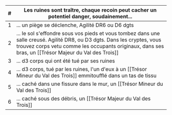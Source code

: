 
| #   | Les ruines sont traître, chaque recoin peut cacher un potentiel danger, soudainement...                                                                                                                                              |
| --- | ------------------------------------------------------------------------------------------------------------------------------------------------------------------------------------------------------------------------------------ |
| 1   | ... un piège se déclenche,  Agilité DR6 ou D6 dgts                                                                                                                                                                                   |
| 2   | ... le sol s'effondre sous vos pieds et vous tombez dans une salle creusé. Agilité DR8, ou D3 dgts. Dans les cryptes, vous trouvez corps vetu comme les occupants originaux, dans ses bras, un [[Trésor Majeur du Val des Trois]] |
| 3   | ... d3 corps qui ont été tué par ses ruines                                                                                                                                                                                          |
| 4   | ... d3 corps, tué par les ruines, l'un d'eux à un [[Trésor Mineur du Val des Trois]] emmitoufflé dans un tas de tissu                                                                                                             |
| 5   | ... caché dans une fissure dans le mur, un [[Trésor Mineur du Val des Trois]]                                                                                                                                                     |
| 6   | ... caché sous des débris, un [[Trésor Majeur du Val des Trois]]                                                                                                                                                                  |
